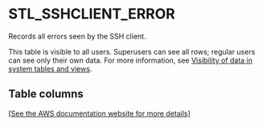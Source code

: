 # STL\_SSHCLIENT\_ERROR<a name="r_STL_SSHCLIENT_ERROR"></a>

 Records all errors seen by the SSH client\. 

This table is visible to all users\. Superusers can see all rows; regular users can see only their own data\. For more information, see [Visibility of data in system tables and views](c_visibility-of-data.md)\.

## Table columns<a name="r_STL_SSHCLIENT_ERROR-table-columns"></a>

[\[See the AWS documentation website for more details\]](http://docs.aws.amazon.com/redshift/latest/dg/r_STL_SSHCLIENT_ERROR.html)